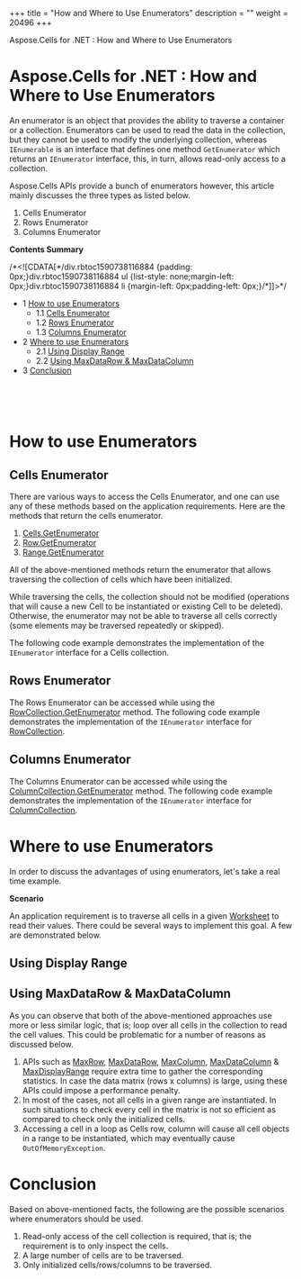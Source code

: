 +++
title = "How and Where to Use Enumerators" 
description = "" 
weight = 20496 
+++

Aspose.Cells for .NET : How and Where to Use Enumerators  

# Aspose.Cells for .NET : How and Where to Use Enumerators


An enumerator is an object that provides the ability to traverse a container or a collection. Enumerators can be used to read the data in the collection, but they cannot be used to modify the underlying collection, whereas `IEnumerable` is an interface that defines one method `GetEnumerator` which returns an `IEnumerator` interface, this, in turn, allows read-only access to a collection.

Aspose.Cells APIs provide a bunch of enumerators however, this article mainly discusses the three types as listed below.

1.  Cells Enumerator
2.  Rows Enumerator
3.  Columns Enumerator

**Contents Summary**

/\*<!\[CDATA\[\*/div.rbtoc1590738116884 {padding: 0px;}div.rbtoc1590738116884 ul {list-style: none;margin-left: 0px;}div.rbtoc1590738116884 li {margin-left: 0px;padding-left: 0px;}/\*\]\]>\*/

*   1 [How to use Enumerators](#HowandWheretoUseEnumerators-HowtouseEnumerators)
    *   1.1 [Cells Enumerator](#HowandWheretoUseEnumerators-CellsEnumerator)
    *   1.2 [Rows Enumerator](#HowandWheretoUseEnumerators-RowsEnumerator)
    *   1.3 [Columns Enumerator](#HowandWheretoUseEnumerators-ColumnsEnumerator)
*   2 [Where to use Enumerators](#HowandWheretoUseEnumerators-WheretouseEnumerators)
    *   2.1 [Using Display Range](#HowandWheretoUseEnumerators-UsingDisplayRange)
    *   2.2 [Using MaxDataRow & MaxDataColumn](#HowandWheretoUseEnumerators-UsingMaxDataRow&MaxDataColumn)
*   3 [Conclusion](#HowandWheretoUseEnumerators-Conclusion)

 

 

# How to use Enumerators

## Cells Enumerator

There are various ways to access the Cells Enumerator, and one can use any of these methods based on the application requirements. Here are the methods that return the cells enumerator.

1.  [Cells.GetEnumerator](https://apireference.aspose.com/net/cells/aspose.cells/cells/methods/getenumerator)
2.  [Row.GetEnumerator](https://apireference.aspose.com/net/cells/aspose.cells/row/methods/getenumerator)
3.  [Range.GetEnumerator](https://apireference.aspose.com/net/cells/aspose.cells/range/methods/getenumerator)

All of the above-mentioned methods return the enumerator that allows traversing the collection of cells which have been initialized.

While traversing the cells, the collection should not be modified (operations that will cause a new Cell to be instantiated or existing Cell to be deleted). Otherwise, the enumerator may not be able to traverse all cells correctly (some elements may be traversed repeatedly or skipped).

The following code example demonstrates the implementation of the `IEnumerator` interface for a Cells collection.

## Rows Enumerator

The Rows Enumerator can be accessed while using the [RowCollection.GetEnumerator](https://apireference.aspose.com/net/cells/aspose.cells/rowcollection/methods/getenumerator) method. The following code example demonstrates the implementation of the `IEnumerator` interface for [RowCollection](https://apireference.aspose.com/net/cells/aspose.cells/rowcollection).

## Columns Enumerator

The Columns Enumerator can be accessed while using the [ColumnCollection.GetEnumerator](https://apireference.aspose.com/net/cells/aspose.cells/columncollection) method. The following code example demonstrates the implementation of the `IEnumerator` interface for [ColumnCollection](https://apireference.aspose.com/net/cells/aspose.cells/columncollection).

# Where to use Enumerators

In order to discuss the advantages of using enumerators, let's take a real time example.

**Scenario**

An application requirement is to traverse all cells in a given [Worksheet](https://apireference.aspose.com/net/cells/aspose.cells/worksheet) to read their values. There could be several ways to implement this goal. A few are demonstrated below.

## Using Display Range

## Using MaxDataRow & MaxDataColumn

As you can observe that both of the above-mentioned approaches use more or less similar logic, that is; loop over all cells in the collection to read the cell values. This could be problematic for a number of reasons as discussed below.

1.  APIs such as [MaxRow](https://apireference.aspose.com/net/cells/aspose.cells/cells/properties/maxrow), [MaxDataRow](https://apireference.aspose.com/net/cells/aspose.cells/cells/properties/maxdatarow), [MaxColumn](https://apireference.aspose.com/net/cells/aspose.cells/cells/properties/maxcolumn), [MaxDataColumn](https://apireference.aspose.com/net/cells/aspose.cells/cells/properties/maxdatacolumn) & [MaxDisplayRange](https://apireference.aspose.com/net/cells/aspose.cells/cells/properties/maxdisplayrange) require extra time to gather the corresponding statistics. In case the data matrix (rows x columns) is large, using these APIs could impose a performance penalty.
2.  In most of the cases, not all cells in a given range are instantiated. In such situations to check every cell in the matrix is not so efficient as compared to check only the initialized cells.
3.  Accessing a cell in a loop as Cells row, column will cause all cell objects in a range to be instantiated, which may eventually cause `OutOfMemoryException`.

# Conclusion

Based on above-mentioned facts, the following are the possible scenarios where enumerators should be used.

1.  Read-only access of the cell collection is required, that is; the requirement is to only inspect the cells.
2.  A large number of cells are to be traversed.
3.  Only initialized cells/rows/columns to be traversed.

